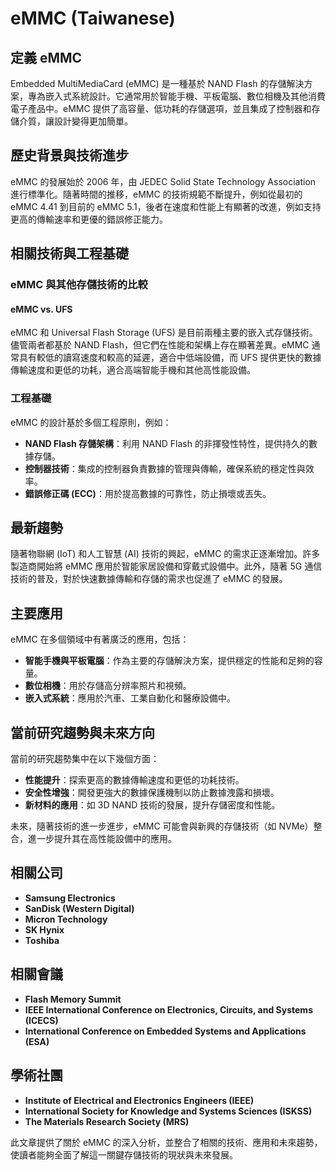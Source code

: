 # eMMC (Taiwanese)

## 定義 eMMC

Embedded MultiMediaCard (eMMC) 是一種基於 NAND Flash 的存儲解決方案，專為嵌入式系統設計。它通常用於智能手機、平板電腦、數位相機及其他消費電子產品中。eMMC 提供了高容量、低功耗的存儲選項，並且集成了控制器和存儲介質，讓設計變得更加簡單。

## 歷史背景與技術進步

eMMC 的發展始於 2006 年，由 JEDEC Solid State Technology Association 進行標準化。隨著時間的推移，eMMC 的技術規範不斷提升，例如從最初的 eMMC 4.41 到目前的 eMMC 5.1，後者在速度和性能上有顯著的改進，例如支持更高的傳輸速率和更優的錯誤修正能力。

## 相關技術與工程基礎

### eMMC 與其他存儲技術的比較

#### eMMC vs. UFS

eMMC 和 Universal Flash Storage (UFS) 是目前兩種主要的嵌入式存儲技術。儘管兩者都基於 NAND Flash，但它們在性能和架構上存在顯著差異。eMMC 通常具有較低的讀寫速度和較高的延遲，適合中低端設備，而 UFS 提供更快的數據傳輸速度和更低的功耗，適合高端智能手機和其他高性能設備。

### 工程基礎

eMMC 的設計基於多個工程原則，例如：

- **NAND Flash 存儲架構**：利用 NAND Flash 的非揮發性特性，提供持久的數據存儲。
- **控制器技術**：集成的控制器負責數據的管理與傳輸，確保系統的穩定性與效率。
- **錯誤修正碼 (ECC)**：用於提高數據的可靠性，防止損壞或丟失。

## 最新趨勢

隨著物聯網 (IoT) 和人工智慧 (AI) 技術的興起，eMMC 的需求正逐漸增加。許多製造商開始將 eMMC 應用於智能家居設備和穿戴式設備中。此外，隨著 5G 通信技術的普及，對於快速數據傳輸和存儲的需求也促進了 eMMC 的發展。

## 主要應用

eMMC 在多個領域中有著廣泛的應用，包括：

- **智能手機與平板電腦**：作為主要的存儲解決方案，提供穩定的性能和足夠的容量。
- **數位相機**：用於存儲高分辨率照片和視頻。
- **嵌入式系統**：應用於汽車、工業自動化和醫療設備中。

## 當前研究趨勢與未來方向

當前的研究趨勢集中在以下幾個方面：

- **性能提升**：探索更高的數據傳輸速度和更低的功耗技術。
- **安全性增強**：開發更強大的數據保護機制以防止數據洩露和損壞。
- **新材料的應用**：如 3D NAND 技術的發展，提升存儲密度和性能。

未來，隨著技術的進一步進步，eMMC 可能會與新興的存儲技術（如 NVMe）整合，進一步提升其在高性能設備中的應用。

## 相關公司

- **Samsung Electronics**
- **SanDisk (Western Digital)**
- **Micron Technology**
- **SK Hynix**
- **Toshiba**

## 相關會議

- **Flash Memory Summit**
- **IEEE International Conference on Electronics, Circuits, and Systems (ICECS)**
- **International Conference on Embedded Systems and Applications (ESA)**

## 學術社團

- **Institute of Electrical and Electronics Engineers (IEEE)**
- **International Society for Knowledge and Systems Sciences (ISKSS)**
- **The Materials Research Society (MRS)**

此文章提供了關於 eMMC 的深入分析，並整合了相關的技術、應用和未來趨勢，使讀者能夠全面了解這一關鍵存儲技術的現狀與未來發展。